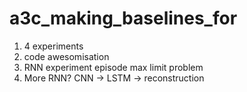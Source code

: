 # a3c_making_baselines_for
1. 4 experiments
2. code awesomisation
3. RNN experiment episode max limit problem
4. More RNN? CNN -> LSTM -> reconstruction